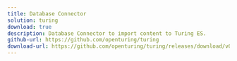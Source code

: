 ```yaml
---
title: Database Connector
solution: turing
download: true
description: Database Connector to import content to Turing ES.
github-url: https://github.com/openturing/turing
download-url: https://github.com/openturing/turing/releases/download/v0.3.9/turing-db.jar
---
```

